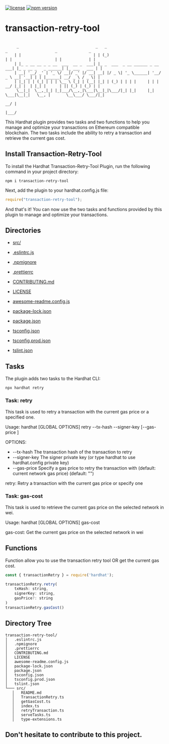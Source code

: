 
[![license](https://img.shields.io/github/license/jamesisaac/react-native-background-task.svg)](https://opensource.org/licenses/MIT)
[![npm version](https://badge.fury.io/js/transaction-retry-tool.svg)](https://badge.fury.io/js/transaction-retry-tool)

# transaction-retry-tool

```

     _                                  _   _                            _                     _              _ 
    | |                                | | (_)                          | |                   | |            | |
    | |_ _ __ __ _ _ __  ___  __ _  ___| |_ _  ___  _ __ ______ _ __ ___| |_ _ __ _   _ ______| |_ ___   ___ | |
    | __| '__/ _' | '_ \/ __|/ _' |/ __| __| |/ _ \| '_ \______| '__/ _ \ __| '__| | | |______| __/ _ \ / _ \| |
    | |_| | | (_| | | | \__ \ (_| | (__| |_| | (_) | | | |     | | |  __/ |_| |  | |_| |      | || (_) | (_) | |
     \__|_|  \__,_|_| |_|___/\__,_|\___|\__|_|\___/|_| |_|     |_|  \___|\__|_|   \__, |       \__\___/ \___/|_|
                                                                                   __/ |                        
                                                                                  |___/                         
```

This Hardhat plugin provides two tasks and two functions to help you manage and optimize your transactions on Ethereum compatible blockchain. The two tasks include the ability to retry a transaction and retrieve the current gas cost.

## Install Transaction-Retry-Tool

To install the Hardhat Transaction-Retry-Tool Plugin, run the following command in your project directory:

```shell
npm i transaction-retry-tool
```

Next, add the plugin to your hardhat.config.js file:

```js
require("transaction-retry-tool");
```

And that's it! You can now use the two tasks and functions provided by this plugin to manage and optimize your transactions.


## Directories
 - [src/](./src/)

 - [.eslintrc.js](./.eslintrc.js)
 - [.npmignore](./.npmignore)
 - [.prettierrc](./.prettierrc)
 - [CONTRIBUTING.md](./CONTRIBUTING.md)
 - [LICENSE](./LICENSE)
 - [awesome-readme.config.js](./awesome-readme.config.js)
 - [package-lock.json](./package-lock.json)
 - [package.json](./package.json)
 - [tsconfig.json](./tsconfig.json)
 - [tsconfig.prod.json](./tsconfig.prod.json)
 - [tslint.json](./tslint.json)


    

## Tasks

The plugin adds two tasks to the Hardhat CLI:

```shell
npx hardhat retry
```

### Task: retry

This task is used to retry a transaction with the current gas price or a specified one.

Usage: hardhat [GLOBAL OPTIONS] retry --tx-hash <STRING> --signer-key <STRING> [--gas-price <STRING>]

OPTIONS:

- --tx-hash             The transaction hash of the transaction to retry
- --signer-key          The signer private key (or type hardhat to use hardhat.config private key)
- --gas-price           Specify a gas price to retry the transaction with (default: current network gas price) (default: "")

retry: Retry a transaction with the current gas price or specify one

### Task: gas-cost

This task is used to retrieve the current gas price on the selected network in wei.

Usage: hardhat [GLOBAL OPTIONS] gas-cost

gas-cost: Get the current gas price on the selected network in wei

## Functions

Function allow you to use the transaction retry tool OR get the current gas cost.

```js
const { transactionRetry } = require('hardhat');

transactionRetry.retry(
    txHash: string,
    signerKey: string,
    gasPrice?: string
)
transactionRetry.gasCost()
```

## Directory Tree
```
transaction-retry-tool/
│   .eslintrc.js
│   .npmignore
│   .prettierrc
│   CONTRIBUTING.md
│   LICENSE
│   awesome-readme.config.js
│   package-lock.json
│   package.json
│   tsconfig.json
│   tsconfig.prod.json
│   tslint.json
└─── src/
   │   README.md
   │   TransactionRetry.ts
   │   getGasCost.ts
   │   index.ts
   │   retryTransaction.ts
   │   serveTasks.ts
   │   type-extensions.ts
```
## Don't hesitate to contribute to this project.
